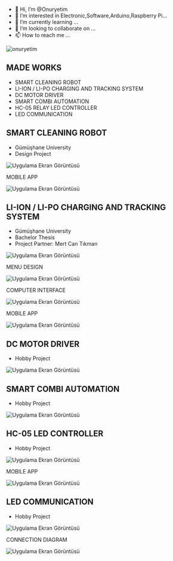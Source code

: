- 👋 Hi, I’m @Onuryetim
- 👀 I’m interested in Electronic,Software,Arduino,Raspberry Pi...
- 🌱 I’m currently learning ...
- 💞️ I’m looking to collaborate on ...
- 📫 How to reach me ...
<p align="left"> <img src="https://komarev.com/ghpvc/?username=onuryetim" alt="onuryetim" /> </p>



## MADE WORKS 

- SMART CLEANING ROBOT
- LI-ION / LI-PO CHARGING AND TRACKING SYSTEM
- DC MOTOR DRIVER 
- SMART COMBI AUTOMATION
- HC-05 RELAY LED CONTROLLER
- LED COMMUNICATION 


## SMART CLEANING ROBOT

- Gümüşhane University
- Design Project

![Uygulama Ekran Görüntüsü](figure/smartCleaningRobot.png)


MOBILE APP 

![Uygulama Ekran Görüntüsü](figure/smartCleaningRobot_mobile_app.png)


## LI-ION / LI-PO CHARGING AND TRACKING SYSTEM

- Gümüşhane University
- Bachelor Thesis
- Project Partner: Mert Can Tıkman


![Uygulama Ekran Görüntüsü](figure/lipo.png)


MENU DESIGN 

![Uygulama Ekran Görüntüsü](figure/lipo_menu.png)


COMPUTER INTERFACE

![Uygulama Ekran Görüntüsü](figure/lipo_computer_interface.png)


MOBILE APP 

![Uygulama Ekran Görüntüsü](figure/lipo_mobile_app.png)



## DC MOTOR DRIVER

- Hobby Project


![Uygulama Ekran Görüntüsü](figure/Dc_Motor_Driver.png)



## SMART COMBI AUTOMATION 

- Hobby Project

![Uygulama Ekran Görüntüsü](figure/otomasyon.png)


## HC-05 LED CONTROLLER

- Hobby Project
 
![Uygulama Ekran Görüntüsü](figure/hc05RelayControl.png)


MOBILE APP 
 
![Uygulama Ekran Görüntüsü](figure/hc05RelayMobile.png)



## LED COMMUNICATION 

- Hobby Project

![Uygulama Ekran Görüntüsü](figure/ledCom.png)


CONNECTION DIAGRAM


![Uygulama Ekran Görüntüsü](figure/ledComCircuit.png)


<!---
Onuryetim/Onuryetim is a ✨ special ✨ repository because its `README.md` (this file) appears on your GitHub profile.
You can click the Preview link to take a look at your changes.
--->
